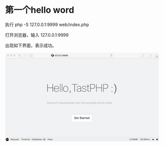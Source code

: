 # 第一个hello word



执行 php -S 127.0.0.1:9999 web/index.php

打开浏览器，输入 127.0.0.1:9999

出现如下界面，表示成功。

![](/assets/WX20170430-144948.png)



